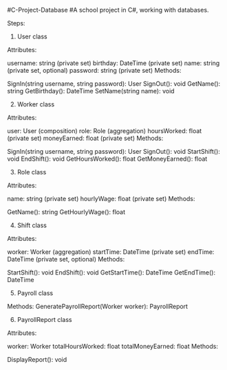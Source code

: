 #C-Project-Database
#A school project in C#, working with databases.

Steps:

1. User class

Attributes:

username: string (private set) birthday: DateTime (private set) name: string (private set, optional) password: string (private set) Methods:

SignIn(string username, string password): User SignOut(): void GetName(): string GetBirthday(): DateTime SetName(string name): void

2. Worker class

Attributes:

user: User (composition) role: Role (aggregation) hoursWorked: float (private set) moneyEarned: float (private set) Methods:

SignIn(string username, string password): User SignOut(): void StartShift(): void EndShift(): void GetHoursWorked(): float GetMoneyEarned(): float

3. Role class

Attributes:

name: string (private set) hourlyWage: float (private set) Methods:

GetName(): string GetHourlyWage(): float

4. Shift class

Attributes:

worker: Worker (aggregation) startTime: DateTime (private set) endTime: DateTime (private set, optional) Methods:

StartShift(): void EndShift(): void GetStartTime(): DateTime GetEndTime(): DateTime

5. Payroll class

Methods: GeneratePayrollReport(Worker worker): PayrollReport

6. PayrollReport class

Attributes:

worker: Worker totalHoursWorked: float totalMoneyEarned: float Methods:

DisplayReport(): void
